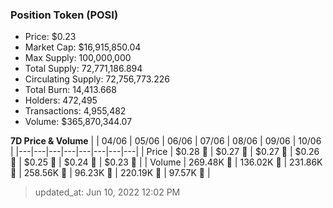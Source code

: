 
  ### Position Token (POSI)
  - Price: $0.23
  - Market Cap: $16,915,850.04
  - Max Supply: 100,000,000
  - Total Supply: 72,771,186.894
  - Circulating Supply: 72,756,773.226
  - Total Burn: 14,413.668
  - Holders: 472,495
  - Transactions: 4,955,482
  - Volume: $365,870,344.07

  **7D Price & Volume**
  | | 04&#x2F;06 | 05&#x2F;06 | 06&#x2F;06 | 07&#x2F;06 | 08&#x2F;06 | 09&#x2F;06 | 10&#x2F;06 |
  |---|---|---|---|---|---|---|---|
  | Price | $0.28 🔻 | $0.27 🔻 | $0.27 🔻 | $0.26 🔻 | $0.25 🔻 | $0.24 🔻 | $0.23 🔻 |
  | Volume | 269.48K 🚀 | 136.02K 🔻 | 231.86K 🚀 | 258.56K 🚀 | 96.23K 🔻 | 220.19K 🚀 | 97.57K 🔻 |

  > updated_at: Jun 10, 2022 12:02 PM
